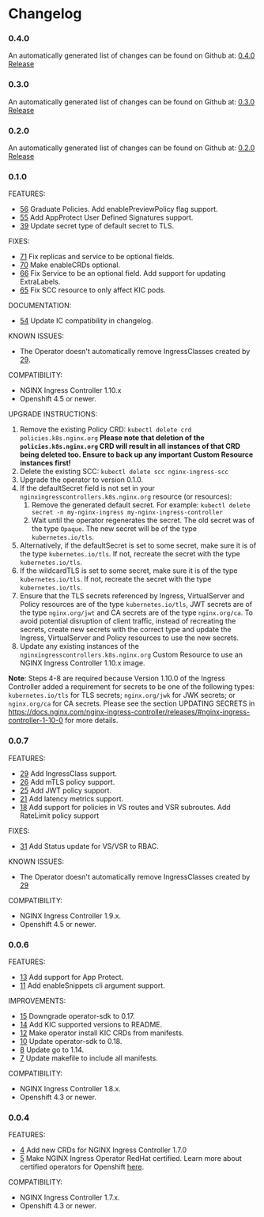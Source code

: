 # Changelog

### 0.4.0

An automatically generated list of changes can be found on Github at: [0.4.0 Release](https://github.com/nginxinc/nginx-ingress-operator/releases/tag/v0.4.0)

### 0.3.0

An automatically generated list of changes can be found on Github at: [0.3.0 Release](https://github.com/nginxinc/nginx-ingress-operator/releases/tag/v0.3.0)

### 0.2.0

An automatically generated list of changes can be found on Github at: [0.2.0 Release](https://github.com/nginxinc/nginx-ingress-operator/releases/tag/v0.2.0)

### 0.1.0

FEATURES:

* [56](https://github.com/nginxinc/nginx-ingress-operator/pull/56) Graduate Policies. Add enablePreviewPolicy flag support.
* [55](https://github.com/nginxinc/nginx-ingress-operator/pull/55) Add AppProtect User Defined Signatures support.
* [39](https://github.com/nginxinc/nginx-ingress-operator/pull/39) Update secret type of default secret to TLS.

FIXES:

* [71](https://github.com/nginxinc/nginx-ingress-operator/pull/71) Fix replicas and service to be optional fields.
* [70](https://github.com/nginxinc/nginx-ingress-operator/pull/70) Make enableCRDs optional.
* [66](https://github.com/nginxinc/nginx-ingress-operator/pull/66) Fix Service to be an optional field. Add support for updating ExtraLabels.
* [65](https://github.com/nginxinc/nginx-ingress-operator/pull/65) Fix SCC resource to only affect KIC pods.

DOCUMENTATION:

* [54](https://github.com/nginxinc/nginx-ingress-operator/pull/54) Update IC compatibility in changelog.

KNOWN ISSUES:

* The Operator doesn't automatically remove IngressClasses created by [29](https://github.com/nginxinc/nginx-ingress-operator/pull/29).

COMPATIBILITY:

- NGINX Ingress Controller 1.10.x
- Openshift 4.5 or newer.

UPGRADE INSTRUCTIONS:

1. Remove the existing Policy CRD: `kubectl delete crd policies.k8s.nginx.org`
**Please note that deletion of the `policies.k8s.nginx.org` CRD will result in all instances of that CRD being deleted too. Ensure to back up any important Custom Resource instances first!**
1. Delete the existing SCC: `kubectl delete scc nginx-ingress-scc`
1. Upgrade the operator to version 0.1.0.
1. If the defaultSecret field is not set in your `nginxingresscontrollers.k8s.nginx.org` resource (or resources):
    1. Remove the generated default secret. For example: `kubectl delete secret -n my-nginx-ingress my-nginx-ingress-controller`
    1. Wait until the operator regenerates the secret. The old secret was of the type `Opaque`. The new secret will be of the type `kubernetes.io/tls`.
1. Alternatively, if the defaultSecret is set to some secret, make sure it is of the type `kubernetes.io/tls`. If not, recreate the secret with the type `kubernetes.io/tls`.
1. If the wildcardTLS is set to some secret, make sure it is of the type `kubernetes.io/tls`. If not, recreate the secret with the type `kubernetes.io/tls`.
1. Ensure that the TLS secrets referenced by Ingress, VirtualServer and Policy resources are of the type `kubernetes.io/tls`, JWT secrets are of the type `nginx.org/jwt` and CA secrets are of the type `nginx.org/ca`. To avoid potential disruption of client traffic, instead of recreating the secrets, create new secrets with the correct type and update the Ingress, VirtualServer and Policy resources to use the new secrets.
1. Update any existing instances of the `nginxingresscontrollers.k8s.nginx.org` Custom Resource to use an NGINX Ingress Controller 1.10.x image.

**Note**: Steps 4-8 are required because Version 1.10.0 of the Ingress Controller added a requirement for secrets to be one of the following types: `kubernetes.io/tls` for TLS secrets; `nginx.org/jwk` for JWK secrets; or `nginx.org/ca` for CA secrets. Please see the section UPDATING SECRETS in https://docs.nginx.com/nginx-ingress-controller/releases/#nginx-ingress-controller-1-10-0 for more details.

### 0.0.7

FEATURES:

* [29](https://github.com/nginxinc/nginx-ingress-operator/pull/29) Add IngressClass support.
* [26](https://github.com/nginxinc/nginx-ingress-operator/pull/26) Add mTLS policy support.
* [25](https://github.com/nginxinc/nginx-ingress-operator/pull/25) Add JWT policy support.
* [21](https://github.com/nginxinc/nginx-ingress-operator/pull/21) Add latency metrics support.
* [18](https://github.com/nginxinc/nginx-ingress-operator/pull/18) Add support for policies in VS routes and VSR subroutes. Add RateLimit policy support

FIXES:

* [31](https://github.com/nginxinc/nginx-ingress-operator/pull/31) Add Status update for VS/VSR to RBAC.

KNOWN ISSUES:
* The Operator doesn't automatically remove IngressClasses created by [29](https://github.com/nginxinc/nginx-ingress-operator/pull/29)

COMPATIBILITY:

* NGINX Ingress Controller 1.9.x.
* Openshift 4.5 or newer.

### 0.0.6

FEATURES:

* [13](https://github.com/nginxinc/nginx-ingress-operator/pull/13) Add support for App Protect.
* [11](https://github.com/nginxinc/nginx-ingress-operator/pull/11) Add enableSnippets cli argument support.

IMPROVEMENTS:
* [15](https://github.com/nginxinc/nginx-ingress-operator/pull/15) Downgrade operator-sdk to 0.17.
* [14](https://github.com/nginxinc/nginx-ingress-operator/pull/14) Add KIC supported versions to README.
* [12](https://github.com/nginxinc/nginx-ingress-operator/pull/12) Make operator install KIC CRDs from manifests.
* [10](https://github.com/nginxinc/nginx-ingress-operator/pull/10) Update operator-sdk to 0.18.
* [8](https://github.com/nginxinc/nginx-ingress-operator/pull/8) Update go to 1.14.
* [7](https://github.com/nginxinc/nginx-ingress-operator/pull/7) Update makefile to include all manifests.

COMPATIBILITY:

* NGINX Ingress Controller 1.8.x.
* Openshift 4.3 or newer.

### 0.0.4

FEATURES:

* [4](https://github.com/nginxinc/nginx-ingress-operator/pull/4) Add new CRDs for NGINX Ingress Controller 1.7.0
* [5](https://github.com/nginxinc/nginx-ingress-operator/pull/5) Make NGINX Ingress Operator RedHat certified. Learn more about certified operators for Openshift [here](https://connect.redhat.com/en/partner-with-us/red-hat-openshift-operator-certification).

COMPATIBILITY:

* NGINX Ingress Controller 1.7.x.
* Openshift 4.3 or newer.
